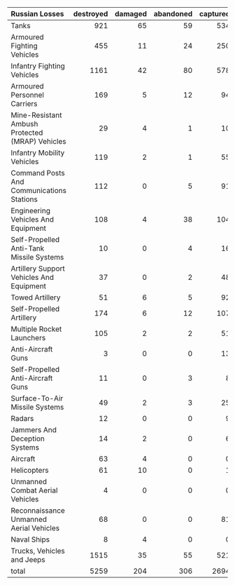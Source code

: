 | Russian Losses                                   |   destroyed |   damaged |   abandoned |   captured |   total |
|:-------------------------------------------------|------------:|----------:|------------:|-----------:|--------:|
| Tanks                                            |         921 |        65 |          59 |        534 |    1579 |
| Armoured Fighting Vehicles                       |         455 |        11 |          24 |        250 |     740 |
| Infantry Fighting Vehicles                       |        1161 |        42 |          80 |        578 |    1861 |
| Armoured Personnel Carriers                      |         169 |         5 |          12 |         94 |     280 |
| Mine-Resistant Ambush Protected  (MRAP) Vehicles |          29 |         4 |           1 |         10 |      44 |
| Infantry Mobility Vehicles                       |         119 |         2 |           1 |         55 |     177 |
| Command Posts And Communications Stations        |         112 |         0 |           5 |         91 |     208 |
| Engineering Vehicles And Equipment               |         108 |         4 |          38 |        104 |     254 |
| Self-Propelled Anti-Tank Missile Systems         |          10 |         0 |           4 |         16 |      30 |
| Artillery Support Vehicles And Equipment         |          37 |         0 |           2 |         48 |      87 |
| Towed Artillery                                  |          51 |         6 |           5 |         92 |     154 |
| Self-Propelled Artillery                         |         174 |         6 |          12 |        107 |     299 |
| Multiple Rocket Launchers                        |         105 |         2 |           2 |         51 |     160 |
| Anti-Aircraft Guns                               |           3 |         0 |           0 |         13 |      16 |
| Self-Propelled Anti-Aircraft Guns                |          11 |         0 |           3 |          8 |      22 |
| Surface-To-Air Missile Systems                   |          49 |         2 |           3 |         25 |      79 |
| Radars                                           |          12 |         0 |           0 |          9 |      21 |
| Jammers And Deception Systems                    |          14 |         2 |           0 |          6 |      22 |
| Aircraft                                         |          63 |         4 |           0 |          0 |      67 |
| Helicopters                                      |          61 |        10 |           0 |          1 |      72 |
| Unmanned Combat Aerial Vehicles                  |           4 |         0 |           0 |          0 |       4 |
| Reconnaissance Unmanned Aerial Vehicles          |          68 |         0 |           0 |         81 |     149 |
| Naval Ships                                      |           8 |         4 |           0 |          0 |      12 |
| Trucks, Vehicles and Jeeps                       |        1515 |        35 |          55 |        521 |    2126 |
| total                                            |        5259 |       204 |         306 |       2694 |    8463 |